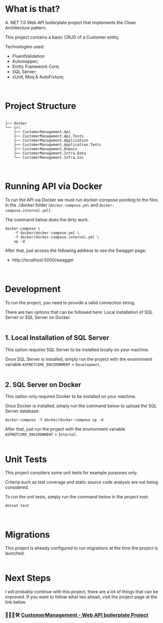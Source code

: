 # What is that?

A .NET 7.0 Web API boilerplate project that implements the Clean Architecture pattern.

This project contains a basic CRUD of a Customer entity.

Technologies used:
- FluentValidation
- Automapper;
- Entity Framework Core;
- SQL Server;
- xUnit, Moq & AutoFixture;

<br>

# Project Structure
```
.
├── docker
└── src
    ├── CustomerManagement.Api
    ├── CustomerManagement.Api.Tests
    ├── CustomerManagement.Application
    ├── CustomerManagement.Application.Tests
    ├── CustomerManagement.Domain
    ├── CustomerManagement.Infra.Data
    └── CustomerManagement.Infra.Ioc
```

<br>

# Running API via Docker

To run the API via Docker we must run docker-compose pointing to the files in the ./docker folder (`docker-compose.yml` and `docker-compose.internal.yml`).

The command below does the dirty work.

```
docker-compose \
    -f docker/docker-compose.yml \
    -f docker/docker-compose.internal.yml \
    up -d
```

After that, just access the following address to see the Swagger page:

- http://localhost:5000/swagger

<br>

# Development

To run the project, you need to provide a valid connection string.

There are two options that can be followed here: Local Installation of SQL Server or SQL Server on Docker.
<br><br>

## 1. Local Installation of SQL Server
This option requires SQL Server to be installed locally on your machine.

Once SQL Server is installed, simply run the project with the environment variable `ASPNETCORE_ENVIRONMENT` = `Development`.
<br><br>


## 2. SQL Server on Docker
This option only requires Docker to be installed on your machine.

Once Docker is installed, simply run the command below to upload the SQL Server database:

```
docker-compose -f docker/docker-compose up -d
```

After that, just run the project with the environment variable `ASPNETCORE_ENVIRONMENT` = `Internal`.
<br><br>

# Unit Tests

This project considers some unit tests for example purposes only.

Criteria such as test coverage and static source code analysis are not being considered.

To run the unit tests, simply run the command below in the project root:

```
dotnet test
```
<br>

# Migrations

This project is already configured to run migrations at the time the project is launched.
<br><br>


# Next Steps

I will probably continue with this project, there are a lot of things that can be improved.
If you want to follow what lies ahead, visit the project page at the link below.


### 👷🏻‍♂️🛠️ [CustomerManagement - Web API boilerplate Project](https://github.com/users/francoeder/projects/1/views/1)